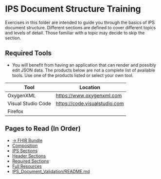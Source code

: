 # IPS Document Structure Training
Exercises in this folder are intended to guide you through the basics of IPS document structure. Different sections are defined to cover different topics and levels of detail. Those familiar with a topic may decide to skip the section.

## Required Tools
* You will benefit from having an application that can render and possibly edit JSON data. The products below are not a complete list of available tools. Use one of the products listed or select your own tool.

|  Tool              |   Location                    |
|--------------------|-------------------------------|
| OxygenXML          | https://www.oxygenxml.com     |
| Visual Studio Code | https://code.visualstudio.com |
| Firefox            |                               |

## Pages to Read (In Order)
* [&rarr; FHIR Bundle](01_FHIR_Bundle.md)
* [Composition](02_Composition.md)
* [IPS Sections](03_IPS_Sections.md)
* [Header Sections](04_Header_Sections.md)
* [Required Sections](05_Required_Sections.md)
* [Full Resources](06_Full_Resources.md)
* [IPS_Document_Validation/README.md](../IPS_Document_Validation/README.md)

